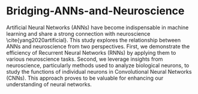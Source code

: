 # Bridging-ANNs-and-Neuroscience

Artificial Neural Networks (ANNs) have become indispensable in machine learning and share a strong connection with neuroscience \cite{yang2020artificial}. This study explores the relationship between ANNs and neuroscience from two perspectives. First, we demonstrate the efficiency of Recurrent Neural Networks (RNNs) by applying them to various neuroscience tasks. Second, we leverage insights from neuroscience, particularly methods used to analyze biological neurons, to study the functions of individual neurons in Convolutional Neural Networks (CNNs). This approach proves to be valuable for enhancing our understanding of neural networks.
